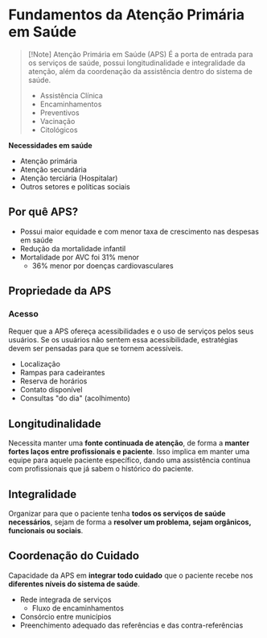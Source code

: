 # Fundamentos da Atenção Primária em Saúde
>[!Note] Atenção Primária em Saúde (APS)
>É a porta de entrada para os serviços de saúde, possui longitudinalidade e integralidade da atenção, além da coordenação da assistência dentro do sistema de saúde.
>- Assistência Clínica
>- Encaminhamentos
>- Preventivos
>- Vacinação
>- Citológicos

**Necessidades em saúde**
- Atenção primária
- Atenção secundária
- Atenção terciária (Hospitalar)
- Outros setores e políticas sociais

## Por quê APS?
- Possui maior equidade e com menor taxa de crescimento nas despesas em saúde
- Redução da mortalidade infantil
- Mortalidade por AVC foi 31% menor
	- 36% menor por doenças cardiovasculares

## Propriedade da APS
### Acesso
Requer que a APS ofereça acessibilidades e o uso de serviços pelos seus usuários. Se os usuários não sentem essa acessibilidade, estratégias devem ser pensadas para que se tornem acessíveis.
- Localização
- Rampas para cadeirantes
- Reserva de horários
- Contato disponível
- Consultas "do dia" (acolhimento)

## Longitudinalidade
Necessita manter uma **fonte continuada de atenção**, de forma a **manter fortes laços entre profissionais e paciente**. Isso implica em manter uma equipe para aquele paciente específico, dando uma assistência contínua com profissionais que já sabem o histórico do paciente.


## Integralidade
Organizar para que o paciente tenha **todos os serviços de saúde necessários**, sejam de forma a **resolver um problema, sejam orgânicos, funcionais ou sociais**.

## Coordenação do Cuidado
Capacidade da APS em **integrar todo cuidado** que o paciente recebe nos **diferentes níveis do sistema de saúde**.

- Rede integrada de serviços
	- Fluxo de encaminhamentos
- Consórcio entre municípios
- Preenchimento adequado das referências e das contra-referências

